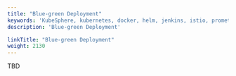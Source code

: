```yaml
---
title: "Blue-green Deployment"
keywords: 'KubeSphere, kubernetes, docker, helm, jenkins, istio, prometheus'
description: 'Blue-green Deployment'

linkTitle: "Blue-green Deployment"
weight: 2130
---
```


TBD
